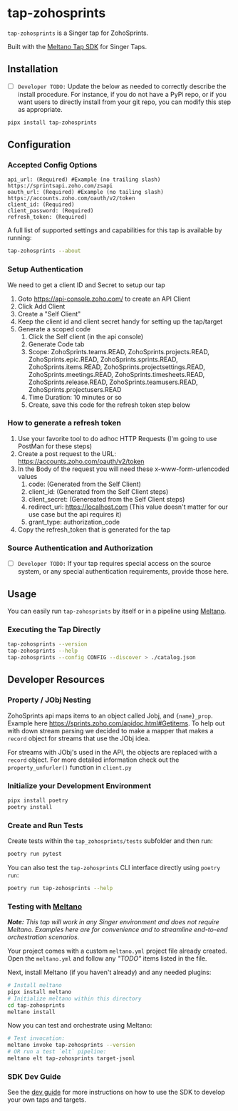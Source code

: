 # tap-zohosprints

`tap-zohosprints` is a Singer tap for ZohoSprints.

Built with the [Meltano Tap SDK](https://sdk.meltano.com) for Singer Taps.

## Installation

- [ ] `Developer TODO:` Update the below as needed to correctly describe the install procedure. For instance, if you do not have a PyPi repo, or if you want users to directly install from your git repo, you can modify this step as appropriate.

```bash
pipx install tap-zohosprints
```

## Configuration

### Accepted Config Options
```
api_url: (Required) #Example (no trailing slash) https://sprintsapi.zoho.com/zsapi
oauth_url: (Required) #Example (no tailing slash) https://accounts.zoho.com/oauth/v2/token
client_id: (Required) 
client_password: (Required)
refresh_token: (Required)
```

A full list of supported settings and capabilities for this
tap is available by running:

```bash
tap-zohosprints --about
```
### Setup Authentication
We need to get a client ID and Secret to setup our tap
1. Goto https://api-console.zoho.com/ to create an API Client
1. Click Add Client
1. Create a "Self Client"
1. Keep the client id and client secret handy for setting up the tap/target
1. Generate a scoped code
    1. Click the Self client (in the api console)
    1. Generate Code tab
    1. Scope: ZohoSprints.teams.READ, ZohoSprints.projects.READ, ZohoSprints.epic.READ, ZohoSprints.sprints.READ, ZohoSprints.items.READ, ZohoSprints.projectsettings.READ, ZohoSprints.meetings.READ, ZohoSprints.timesheets.READ, ZohoSprints.release.READ, ZohoSprints.teamusers.READ, ZohoSprints.projectusers.READ
    1. Time Duration: 10 minutes or so
    1. Create, save this code for the refresh token step below

### How to generate a refresh token
1. Use your favorite tool to do adhoc HTTP Requests (I'm going to use PostMan for these steps)
1. Create a post request to the URL: https://accounts.zoho.com/oauth/v2/token
1. In the Body of the request you will need these x-www-form-urlencoded values
    1. code: (Generated from the Self Client)
    1. client_id: (Generated from the Self Client steps)
    1. client_secret: (Genereated from the Self Client steps)
    1. redirect_uri: https://localhost.com (This value doesn't matter for our use case but the api requires it)
    1. grant_type: authorization_code
1. Copy the refresh_token that is generated for the tap

### Source Authentication and Authorization

- [ ] `Developer TODO:` If your tap requires special access on the source system, or any special authentication requirements, provide those here.

## Usage

You can easily run `tap-zohosprints` by itself or in a pipeline using [Meltano](https://meltano.com/).

### Executing the Tap Directly

```bash
tap-zohosprints --version
tap-zohosprints --help
tap-zohosprints --config CONFIG --discover > ./catalog.json
```

## Developer Resources

### Property / JObj Nesting
ZohoSprints api maps items to an object called Jobj, and `{name}_prop`. Example here https://sprints.zoho.com/apidoc.html#Getitems. To help out with down stream parsing we decided to make a mapper that makes a `record` object for streams that use the JObj idea. 

For streams with JObj's used in the API, the objects are replaced with a `record` object. 
For more detailed information check out the `property_unfurler()` function in `client.py`

### Initialize your Development Environment

```bash
pipx install poetry
poetry install
```

### Create and Run Tests

Create tests within the `tap_zohosprints/tests` subfolder and
  then run:

```bash
poetry run pytest
```

You can also test the `tap-zohosprints` CLI interface directly using `poetry run`:

```bash
poetry run tap-zohosprints --help
```

### Testing with [Meltano](https://www.meltano.com)

_**Note:** This tap will work in any Singer environment and does not require Meltano.
Examples here are for convenience and to streamline end-to-end orchestration scenarios._

Your project comes with a custom `meltano.yml` project file already created. Open the `meltano.yml` and follow any _"TODO"_ items listed in
the file.

Next, install Meltano (if you haven't already) and any needed plugins:

```bash
# Install meltano
pipx install meltano
# Initialize meltano within this directory
cd tap-zohosprints
meltano install
```

Now you can test and orchestrate using Meltano:

```bash
# Test invocation:
meltano invoke tap-zohosprints --version
# OR run a test `elt` pipeline:
meltano elt tap-zohosprints target-jsonl
```

### SDK Dev Guide

See the [dev guide](https://sdk.meltano.com/en/latest/dev_guide.html) for more instructions on how to use the SDK to 
develop your own taps and targets.
